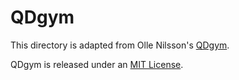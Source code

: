 # QDgym

This directory is adapted from Olle Nilsson's
[QDgym](https://github.com/ollenilsson19/QDgym).

QDgym is released under an [MIT License](LICENSE).
